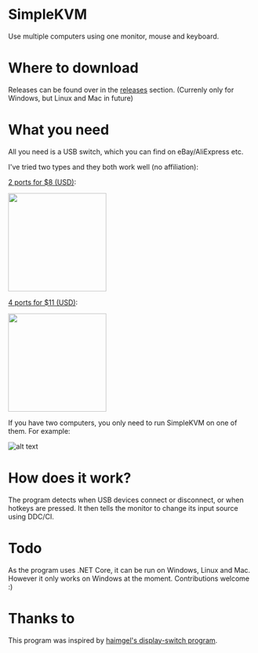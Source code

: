 # SimpleKVM
Use multiple computers using one monitor, mouse and keyboard.

# Where to download
Releases can be found over in the [releases](https://github.com/fiddyschmitt/SimpleKVM/releases) section.
(Currenly only for Windows, but Linux and Mac in future)

# What you need
All you need is a USB switch, which you can find on eBay/AliExpress etc.

I've tried two types and they both work well (no affiliation):

[2 ports for $8 (USD)](https://www.ebay.com.au/itm/USB-Sharing-Share-Switch-Box-Hub-2-Ports-PC-Computer-Scanner-Printer-Manual/122620877900):

<img src="https://i.imgur.com/Wj8rLt8l.jpg" width="200">



[4 ports for $11 (USD)](https://www.ebay.com.au/itm/4-Ports-USB2-0-Sharing-Device-Switch-Switcher-Adapter-Box-for-PC-Scanner-P-N1S8/293680413168):

<img src="https://i.imgur.com/xAsG3hLl.jpg" width="200">

If you have two computers, you only need to run SimpleKVM on one of them. For example:

![alt text](https://i.imgur.com/2mLcZX9.png)

# How does it work?
The program detects when USB devices connect or disconnect, or when hotkeys are pressed. It then tells the monitor to change its input source using DDC/CI.

# Todo
As the program uses .NET Core, it can be run on Windows, Linux and Mac.
However it only works on Windows at the moment. Contributions welcome :)

# Thanks to
This program was inspired by [haimgel's display-switch program](https://github.com/haimgel/display-switch).
